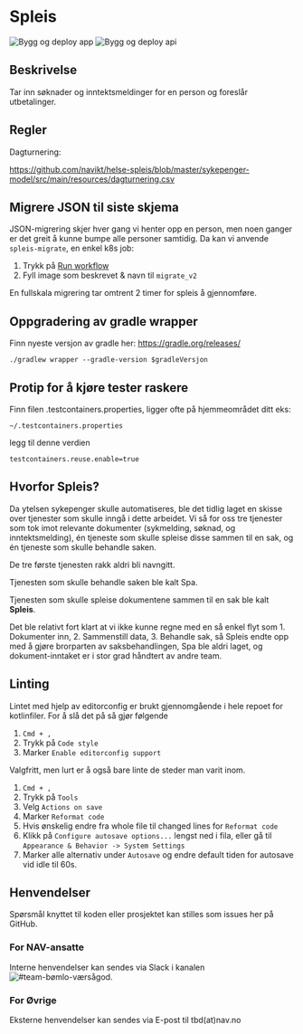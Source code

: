 # Spleis
![Bygg og deploy app](https://github.com/navikt/helse-spleis/workflows/Bygg%20og%20deploy%20app/badge.svg)
![Bygg og deploy api](https://github.com/navikt/helse-spleis/workflows/Bygg%20og%20deploy%20api/badge.svg)

## Beskrivelse

Tar inn søknader og inntektsmeldinger for en person og foreslår utbetalinger.

## Regler

Dagturnering: 

https://github.com/navikt/helse-spleis/blob/master/sykepenger-model/src/main/resources/dagturnering.csv

## Migrere JSON til siste skjema

JSON-migrering skjer hver gang vi henter opp en person, men noen ganger er det greit å kunne bumpe alle personer samtidig.
Da kan vi anvende `spleis-migrate`, en enkel k8s job:

1. Trykk på [Run workflow](https://github.com/navikt/helse-spleis/actions/workflows/manuell-jobb.yml) 
2. Fyll image som beskrevet & navn til `migrate_v2`

En fullskala migrering tar omtrent 2 timer for spleis å gjennomføre.

## Oppgradering av gradle wrapper
Finn nyeste versjon av gradle her: https://gradle.org/releases/

```./gradlew wrapper --gradle-version $gradleVersjon```

## Protip for å kjøre tester raskere
Finn filen .testcontainers.properties, ligger ofte på hjemmeområdet ditt eks:

```~/.testcontainers.properties```

legg til denne verdien

```testcontainers.reuse.enable=true```

## Hvorfor Spleis?

Da ytelsen sykepenger skulle automatiseres, ble det tidlig laget en skisse over tjenester som skulle inngå i dette arbeidet. Vi så for oss tre tjenester som tok imot relevante dokumenter (sykmelding, søknad, og inntektsmelding), én tjeneste som skulle spleise disse sammen til en sak, og én tjeneste som skulle behandle saken.

De tre første tjenesten rakk aldri bli navngitt.

Tjenesten som skulle behandle saken ble kalt Spa.

Tjenesten som skulle spleise dokumentene sammen til en sak ble kalt **Spleis**.

Det ble relativt fort klart at vi ikke kunne regne med en så enkel flyt som 1. Dokumenter inn, 2. Sammenstill data, 3. Behandle sak, så Spleis endte opp med å gjøre brorparten av saksbehandlingen, Spa ble aldri laget, og dokument-inntaket er i stor grad håndtert av andre team.

## Linting

Lintet med hjelp av editorconfig er brukt gjennomgående i hele repoet for kotlinfiler. For å slå det på så gjør følgende
1. `Cmd + ,`
2. Trykk på `Code style`
3. Marker `Enable editorconfig support` 

Valgfritt, men lurt er å også bare linte de steder man varit inom. 
1. `Cmd + ,`
2. Trykk på `Tools`
3. Velg `Actions on save`
4. Marker `Reformat code`
5. Hvis ønskelig endre fra whole file til changed lines for `Reformat code`
6. Klikk på `Configure autosave options...` lengst ned i fila, eller gå til `Appearance & Behavior -> System Settings` 
7. Marker alle alternativ under `Autosave` og endre default tiden for autosave vid idle til 60s. 

## Henvendelser
Spørsmål knyttet til koden eller prosjektet kan stilles som issues her på GitHub.

### For NAV-ansatte
Interne henvendelser kan sendes via Slack i kanalen ![#team-bømlo-værsågod](https://nav-it.slack.com/archives/C019637N90X).

### For Øvrige 
Eksterne henvendelser kan sendes via E-post til tbd(at)nav.no
